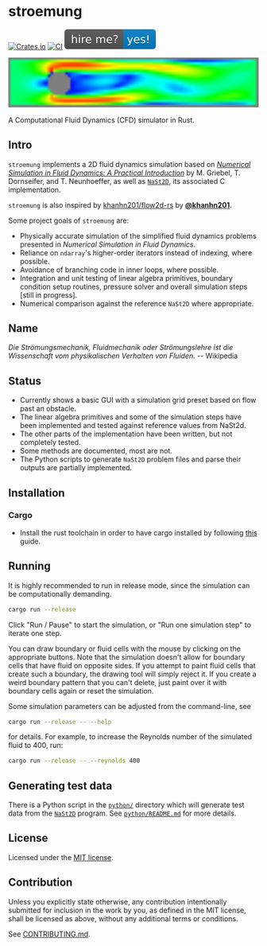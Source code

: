 # stroemung

[![Crates.io](https://img.shields.io/crates/v/stroemung.svg)](https://crates.io/crates/stroemung)
[![CI](https://github.com/wickedchicken/stroemung/workflows/CI/badge.svg)](https://github.com/wickedchicken/stroemung/actions)
[![HireMe](hire_me.svg)](https://wickedchicken.github.io/post/hire-me/)

![Screenshot](screenshot.png)

A Computational Fluid Dynamics (CFD) simulator in Rust.

## Intro

`stroemung` implements a 2D fluid dynamics simulation based on
[_Numerical Simulation in Fluid Dynamics: A Practical Introduction_][book] by
M. Griebel, T. Dornseifer, and T. Neunhoeffer, as well as [`NaSt2D`][nast2d], its associated
C implementation.

`stroemung` is also inspired by
[khanhn201/flow2d-rs](https://github.com/khanhn201/flow2d-rs) by
[**@khanhn201**](https://github.com/khanhn201).

Some project goals of `stroemung` are:

* Physically accurate simulation of the simplified fluid dynamics problems presented in
  _Numerical Simulation in Fluid Dynamics_.
* Reliance on `ndarray`'s higher-order iterators instead of indexing, where possible.
* Avoidance of branching code in inner loops, where possible.
* Integration and unit testing of linear algebra primitives, boundary condition setup
  routines, pressure solver and overall simulation steps [still in progress].
* Numerical comparison against the reference `NaSt2D` where appropriate.


## Name

_Die Strömungsmechanik, Fluidmechanik oder Strömungslehre ist die Wissenschaft vom
physikalischen Verhalten von Fluiden._ -- Wikipedia

## Status

* Currently shows a basic GUI with a simulation grid preset based on flow past an
  obstacle.
* The linear algebra primitives and some of the simulation steps have been implemented
  and tested against reference values from NaSt2d.
* The other parts of the implementation have been written, but not completely tested.
* Some methods are documented, most are not.
* The Python scripts to generate `NaSt2D` problem files and parse their outputs are
  partially implemented.

## Installation

### Cargo

* Install the rust toolchain in order to have cargo installed by following
  [this](https://www.rust-lang.org/tools/install) guide.

## Running

It is highly recommended to run in release mode, since the simulation can be
computationally demanding.

```sh
cargo run --release
```

Click "Run / Pause" to start the simulation, or "Run one simulation step" to iterate one
step.

You can draw boundary or fluid cells with the mouse by clicking on the
appropriate buttons. Note that the simulation doesn't allow for boundary
cells that have fluid on opposite sides. If you attempt to paint fluid
cells that create such a boundary, the drawing tool will simply reject
it. If you create a weird boundary pattern that you can't delete, just
paint over it with boundary cells again or reset the simulation.

Some simulation parameters can be adjusted from the command-line, see

```sh
cargo run --release -- --help
```

for details. For example, to increase the Reynolds number of the simulated fluid to
400, run:

```sh
cargo run --release -- --reynolds 400
```

## Generating test data

There is a Python script in the [`python/`](python/) directory which will generate
test data from the [`NaSt2D`][nast2d] program. See [`python/README.md`](python/README.md)
for more details.

## License

Licensed under the [MIT license](LICENSE).

## Contribution

Unless you explicitly state otherwise, any contribution intentionally submitted
for inclusion in the work by you, as defined in the MIT license, shall be
licensed as above, without any additional terms or conditions.

See [CONTRIBUTING.md](CONTRIBUTING.md).

[nast2d]: https://ins.uni-bonn.de/content/software-nast2d
[book]: https://epubs.siam.org/doi/10.1137/1.9780898719703
